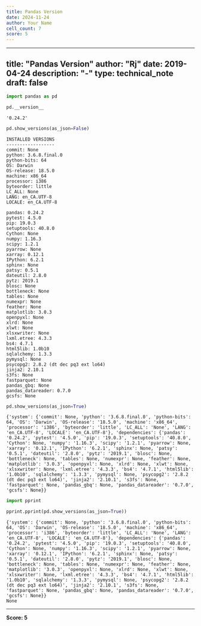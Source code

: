 ```yaml
---
title: Pandas Version
date: 2024-11-24
author: Your Name
cell_count: 7
score: 5
---
```


---
title: "Pandas Version"
author: "Rj"
date: 2019-04-24
description: "-"
type: technical_note
draft: false
---

```python
import pandas as pd
```


```python
pd.__version__
```




    '0.24.2'




```python
pd.show_versions(as_json=False)
```

    
    INSTALLED VERSIONS
    ------------------
    commit: None
    python: 3.6.8.final.0
    python-bits: 64
    OS: Darwin
    OS-release: 18.5.0
    machine: x86_64
    processor: i386
    byteorder: little
    LC_ALL: None
    LANG: en_CA.UTF-8
    LOCALE: en_CA.UTF-8
    
    pandas: 0.24.2
    pytest: 4.5.0
    pip: 19.0.3
    setuptools: 40.8.0
    Cython: None
    numpy: 1.16.3
    scipy: 1.2.1
    pyarrow: None
    xarray: 0.12.1
    IPython: 6.2.1
    sphinx: None
    patsy: 0.5.1
    dateutil: 2.8.0
    pytz: 2019.1
    blosc: None
    bottleneck: None
    tables: None
    numexpr: None
    feather: None
    matplotlib: 3.0.3
    openpyxl: None
    xlrd: None
    xlwt: None
    xlsxwriter: None
    lxml.etree: 4.3.3
    bs4: 4.7.1
    html5lib: 1.0b10
    sqlalchemy: 1.3.3
    pymysql: None
    psycopg2: 2.8.2 (dt dec pq3 ext lo64)
    jinja2: 2.10.1
    s3fs: None
    fastparquet: None
    pandas_gbq: None
    pandas_datareader: 0.7.0
    gcsfs: None



```python
pd.show_versions(as_json=True)
```

    {'system': {'commit': None, 'python': '3.6.8.final.0', 'python-bits': 64, 'OS': 'Darwin', 'OS-release': '18.5.0', 'machine': 'x86_64', 'processor': 'i386', 'byteorder': 'little', 'LC_ALL': 'None', 'LANG': 'en_CA.UTF-8', 'LOCALE': 'en_CA.UTF-8'}, 'dependencies': {'pandas': '0.24.2', 'pytest': '4.5.0', 'pip': '19.0.3', 'setuptools': '40.8.0', 'Cython': None, 'numpy': '1.16.3', 'scipy': '1.2.1', 'pyarrow': None, 'xarray': '0.12.1', 'IPython': '6.2.1', 'sphinx': None, 'patsy': '0.5.1', 'dateutil': '2.8.0', 'pytz': '2019.1', 'blosc': None, 'bottleneck': None, 'tables': None, 'numexpr': None, 'feather': None, 'matplotlib': '3.0.3', 'openpyxl': None, 'xlrd': None, 'xlwt': None, 'xlsxwriter': None, 'lxml.etree': '4.3.3', 'bs4': '4.7.1', 'html5lib': '1.0b10', 'sqlalchemy': '1.3.3', 'pymysql': None, 'psycopg2': '2.8.2 (dt dec pq3 ext lo64)', 'jinja2': '2.10.1', 's3fs': None, 'fastparquet': None, 'pandas_gbq': None, 'pandas_datareader': '0.7.0', 'gcsfs': None}}



```python
import pprint
```


```python
pprint.pprint(pd.show_versions(as_json=True))
```

    {'system': {'commit': None, 'python': '3.6.8.final.0', 'python-bits': 64, 'OS': 'Darwin', 'OS-release': '18.5.0', 'machine': 'x86_64', 'processor': 'i386', 'byteorder': 'little', 'LC_ALL': 'None', 'LANG': 'en_CA.UTF-8', 'LOCALE': 'en_CA.UTF-8'}, 'dependencies': {'pandas': '0.24.2', 'pytest': '4.5.0', 'pip': '19.0.3', 'setuptools': '40.8.0', 'Cython': None, 'numpy': '1.16.3', 'scipy': '1.2.1', 'pyarrow': None, 'xarray': '0.12.1', 'IPython': '6.2.1', 'sphinx': None, 'patsy': '0.5.1', 'dateutil': '2.8.0', 'pytz': '2019.1', 'blosc': None, 'bottleneck': None, 'tables': None, 'numexpr': None, 'feather': None, 'matplotlib': '3.0.3', 'openpyxl': None, 'xlrd': None, 'xlwt': None, 'xlsxwriter': None, 'lxml.etree': '4.3.3', 'bs4': '4.7.1', 'html5lib': '1.0b10', 'sqlalchemy': '1.3.3', 'pymysql': None, 'psycopg2': '2.8.2 (dt dec pq3 ext lo64)', 'jinja2': '2.10.1', 's3fs': None, 'fastparquet': None, 'pandas_gbq': None, 'pandas_datareader': '0.7.0', 'gcsfs': None}}
    None



---
**Score: 5**